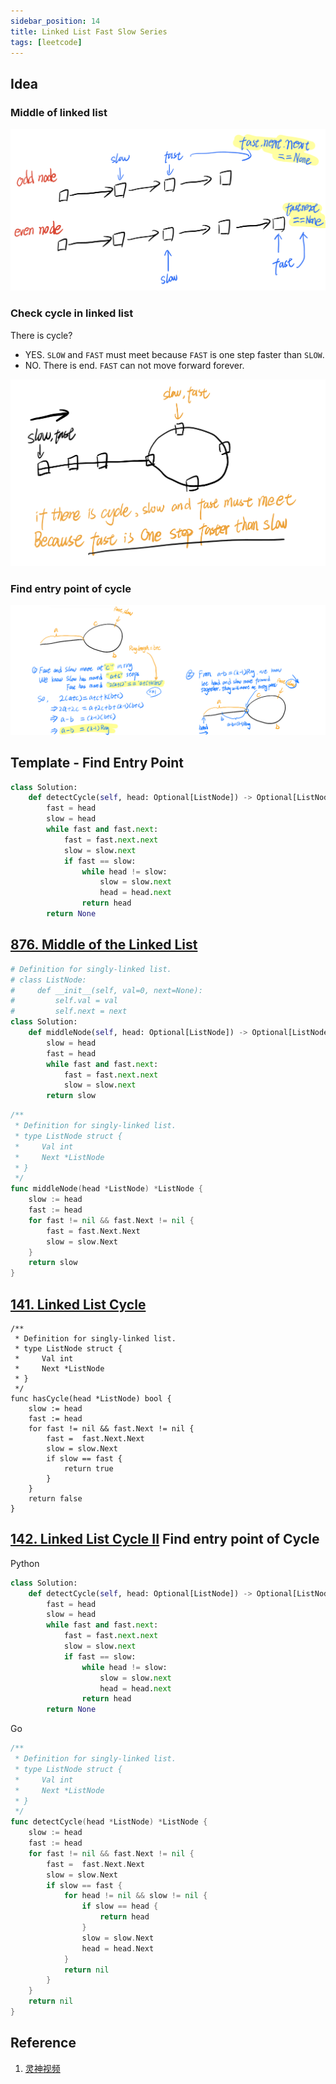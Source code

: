 ```yaml
---
sidebar_position: 14
title: Linked List Fast Slow Series
tags: [leetcode]
---
```


## Idea

### Middle of linked list

![image-20240525144605638](./240303-05-linked-list-slow-fast-cycle.assets/image-20240525144605638.png)

### Check cycle in linked list

There is cycle?

- YES. `SLOW` and `FAST` must meet because `FAST` is one step faster than `SLOW`.
- NO. There is end. `FAST` can not move forward forever.

![image-20240525145600438](./240303-05-linked-list-slow-fast-cycle.assets/image-20240525145600438.png)

### Find entry point of cycle

![image-20240525151406348](./240303-05-linked-list-slow-fast-cycle.assets/image-20240525151406348.png)

## Template - Find Entry Point

```python
class Solution:
    def detectCycle(self, head: Optional[ListNode]) -> Optional[ListNode]:
        fast = head
        slow = head
        while fast and fast.next:
            fast = fast.next.next
            slow = slow.next
            if fast == slow:
                while head != slow:
                    slow = slow.next
                    head = head.next
                return head
        return None
```

## [876. Middle of the Linked List](https://leetcode.cn/problems/middle-of-the-linked-list/)

```python
# Definition for singly-linked list.
# class ListNode:
#     def __init__(self, val=0, next=None):
#         self.val = val
#         self.next = next
class Solution:
    def middleNode(self, head: Optional[ListNode]) -> Optional[ListNode]:
        slow = head
        fast = head
        while fast and fast.next:
            fast = fast.next.next
            slow = slow.next
        return slow
```

```go
/**
 * Definition for singly-linked list.
 * type ListNode struct {
 *     Val int
 *     Next *ListNode
 * }
 */
func middleNode(head *ListNode) *ListNode {
    slow := head
    fast := head
    for fast != nil && fast.Next != nil {
        fast = fast.Next.Next
        slow = slow.Next
    }
    return slow
}
```

## [141. Linked List Cycle](https://leetcode.cn/problems/linked-list-cycle/)

```
/**
 * Definition for singly-linked list.
 * type ListNode struct {
 *     Val int
 *     Next *ListNode
 * }
 */
func hasCycle(head *ListNode) bool {
    slow := head
    fast := head
    for fast != nil && fast.Next != nil {
        fast =  fast.Next.Next
        slow = slow.Next
        if slow == fast {
            return true
        }
    }
    return false
}
```

## [142. Linked List Cycle II](https://leetcode.cn/problems/linked-list-cycle-ii/) Find entry point of Cycle

Python

```python
class Solution:
    def detectCycle(self, head: Optional[ListNode]) -> Optional[ListNode]:
        fast = head
        slow = head
        while fast and fast.next:
            fast = fast.next.next
            slow = slow.next
            if fast == slow:
                while head != slow:
                    slow = slow.next
                    head = head.next
                return head
        return None
```

Go

```go
/**
 * Definition for singly-linked list.
 * type ListNode struct {
 *     Val int
 *     Next *ListNode
 * }
 */
func detectCycle(head *ListNode) *ListNode {
    slow := head
    fast := head
    for fast != nil && fast.Next != nil {
        fast =  fast.Next.Next
        slow = slow.Next
        if slow == fast {
            for head != nil && slow != nil {
                if slow == head {
                    return head
                }
                slow = slow.Next
                head = head.Next
            }
            return nil
        }
    }
    return nil
}
```

## Reference

1. [灵神视频](https://www.bilibili.com/video/BV1KG4y1G7cu/?vd_source=66a0b89065d7f04805223fd7f2d613a6)
